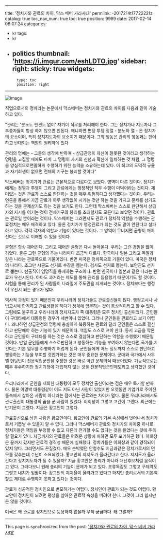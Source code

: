 
---
title: '정치가와 관료의 차이,  막스 베버 가라사대'
permlink: -2017214t17722221z
catalog: true
toc_nav_num: true
toc: true
position: 9999
date: 2017-02-14 08:07:24
categories:
- kr
tags:
- kr
- politics
thumbnail: 'https://i.imgur.com/eshLDTO.jpg'
sidebar:
    right:
        sticky: true
widgets:
    -
        type: toc
        position: right
---


![image](https://i.imgur.com/eshLDTO.jpg)


직업으로서의 정치라는 논문에서 막스베버는 정치가와 관료의 차이를 다음과 같이 기술하고 있다. 

"관리는 '분노도 편견도 없이' 자기이 직무를 처리해야 한다. 그는 정치가나 지도자나 그 추종자들이 항상 하지 않으면 안된다. 왜냐하면 편당 투쟁 정열 - 분노와 열 - 은 정치가의 요소이며, 특히 정치지도자의 요소이기 때문이다. 그의 행동은 관리의 행동과는 판이하고 반대되는 책임의 원리하에 있다

관리의 명예는 - 그들의 생각에 반하여 - 상급관청이 자신이 잘못된 것이라고 생각하는 명령을 고집할 때에도 마치 그 명령이 자기의 신념과 확신에 일치하는 것 처럼, 그 명령을 양심적으로면밀하게 수행하기 위한 능력을 소유하는데 있다. 이 최고의 도덕적 규율과 자기희생이 없으면 전체의 기구는 붕괴할 것이다"


막스베버는 정치가과 관료는 근본적으로 다르다고 보았다. 영역이 다른 것이다. 정치가에게는 정열과 투쟁이 그리고 관료에게는 행정적인 직무 수행이 미덕이라는 것이다. 재미있는 것은 관료가 스스로 판단하는 것을 매우 위험하다고 생각했다는 것이다. 우리는 언론을 통해서 가끔 관료가 아무 생각없이 시키는 것만 하는 것을 가지고 문제를 삼기도 하는 것을 문제삼기도 하는 것을 보기도 한다. 그런데 막스베버는 스스로 판단해서 상급자의 지시를 어기는 것이 전체기구의 붕괴를 초래할지도 모른다고 보았던 것이다. 관료는 관료일 뿐이라는 것이다. 막스베버는 그러면서도 관료가 정치적 역할을 수행하는 관료정치는 매우 배격하고 있다. 물론 정치가가 행정관료가 되는 것도 말이 안된다고 설파하고 있다. 각각 각자의 역할과 기능이 있다는 것이다. 그 영역이 무너지면 균형이 깨어진다는 것으로 이해할 수 있을 것이다. 

균형은 항상 깨어진다. 그리고 깨어진 균형은 다시 돌아온다. 우리는 그런 경험을 많이 겪었다. 물론 그런 균형의 추는 나라마다 조금씩 다르다. 한국이나 일본 그리고 독일과 같은 나라는 관료쪽으로 기울어있다. 반면 미국은 정치쪽으로 기울어 있다. 미국은 정치의 나라다. 조그만 시골도 선거로 수장을 뽑는다. 검사도 선거로 뽑는다. 보안관도 선거로 뽑는다. 선출직이 임명직을 통제하는 구조이다. 반면 한국이나 일본과 같은 나라는 관료가 우선시된다. 아마도 과거라는 제도를 통해 관리를 등용했기 때문이기도 할 것이다. 시험을 통해 관리가 된 사람들이 나라일에 주도권을 지게되는 것이다. 정치보다는 행정이 우선시 되는 경우가 많다. 

역사적 과정이 있기 때문인지 우리나라의 정치가들도 관료출신들이 많다. 행정고시나 사법고시에 합격하고 관료생활을 하다가 정계에 입문하는 것이 통상적이라고 할 수 있다. 그럼에도 불구하고 우리나라의 정치지도자 즉 대통령은 모두 정치인 출신이었다. 군인들이 구데타해서 대통령된 경우가 세번이나 있었다. 그러나 군인들을 관료라고 보기 어렵다. 왜냐하면 상급관청의 명령에 충실하게 복종하는 관료와 달리 군인들은 스스로 결심하고 판단해야 하는 기능이 있기 때문이다. 책임도 스스로 져야 한다. 동서 고금을 막론하고 군인들이 구데타를 하는 것은 스스로 결심하고 판단하는 역할을 수행했기 때문일 것이다. 만일 군인들에게 스스로판단하고 행동하는 기능을 부여하지 않는다면 국가를 지킨다는 기본 임무를 수행하기 어렵게 된다. 군인들에게 어느 정도까지 스스로 판단하고 행동하는 기능을 부여할 것인가하는 것은 매우 중요한 문제이다. 군대와 국가에서 사무엘 헌팅턴이 전문직업군인을 주창한 것은 바로 이런 문제의식 때문이었다. 기능적으로는 매우 우수하지만 정치과정에 개입하지 않는 것을 전문직업군인제도라고 생각했던 것이다. 

우리나라에서 군인을 제외한 대통령이 모두 정치인 출신이라는 점은 매우 특기할 만하다. 물론 이명박 대통령같이 이도 저도 아닌 사람이 있었지만 오랫동안 기업가로 주어진 틀속에서 살아온 사람이 아니라는 점에서는 관료와는 차이가 멀다. 물론 우리나라에서도 관료출신이 대통령의 꿈을 꾼 사람이 있었다. 이회창이 그렇고 고건이 그랬다. 최근에는 반기문이 그랬다. 지금은 황교안이 그렇다. 

관료출신으로 남은 사람은 황교안이다. 황교안이 관료의 기본 속성에서 벗어나서 정치가로서 거듭날 수 있을지 알 수 없다. 그러나 막스베버가 관료와 정치가의 차이중 하나로 정치가들은 책임을 부정할 수 없고 다른데 전가할 수도 없다는 것을 들었다는 것에 주목할 필요가 있다. 지금까지의 관료들은 어려운 상황에 처하면 모두 포기하곤 했다. 이회창은 끝까지 갔지만 관료적 경직성 때문에 실패했다. 정치가들은 이회창과 같이 경직되어 있지 않다. 그러면서도 끈질겼다. 매우 순박했던 안철수도 지금과같은 정치가로서의 면모를 갖추는데 수년이 소요되었다. 황교안의 지지도가 올라간다고 한다. 지지도가 올라간다고 정치지도자가 될 수 있을까? 지금 황교안은 총리가 아니라 대선후보처럼 움직이고 있다. 그러다보니 원래 총리의 기능이 문제가 되고 있다. 조류독감도 그렇고 구제역도 그렇고 내치가 엉망이다. 황교안의 지지율이 올라가고 있다고 하지만 총리로서의 기본역할도 제대로 수행하지 못하고 있다는 것이다. 

관료가 성공적인 정치인으로 변모하기는 어렵다. 정치인이 관료가 되는 것도 어렵다. 황교안이 정치인이 되려면 평생을 살아온 관료적 속성을 버려야 한다. 그것이 그리 쉽지만은 않을 것이다. 

미국은 왜 관료를 정치인으로 등용하지 않을까 무척 궁금하다. 왜 그럴까?

- - -

This page is synchronized from the post: ['정치가와 관료의 차이,  막스 베버 가라사대'](https://steemit.com/@oldstone/-2017214t17722221z)
